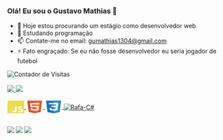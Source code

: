 ### Olá! Eu sou o Gustavo Mathias 👋

- 🔭 Hoje estou procurando um estágio como desenvolvedor web
- 🌱 Estudando programação
- 📫 Contate-me no email: gumathias1304@gmail.com
- ⚡ Fato engraçado: Se eu não fosse desenvolvedor eu seria jogador de futebol

<div>
<img src="https://komarev.com/ghpvc/?username=Gustavo-Mathias&color=green" alt="Contador de Visitas" /> 
</div>
<br/>
<div>
  <a href="https://github.com/Gustavo-Mathias">
  <img height="180em" src="https://github-readme-stats.vercel.app/api?username=Gustavo-Mathias&show_icons=true&theme=dark&include_all_commits=true&count_private=true"/>
  <img height="180em" src="https://github-readme-stats.vercel.app/api/top-langs/?username=Gustavo-Mathias&layout=compact&langs_count=7&theme=dark"/>
</div>
<div style="display: inline_block"><br>
  <img align="center" alt="Rafa-Js" height="30" width="40" src="https://raw.githubusercontent.com/devicons/devicon/master/icons/javascript/javascript-plain.svg">
  <img align="center" alt="Rafa-HTML" height="30" width="40" src="https://raw.githubusercontent.com/devicons/devicon/master/icons/html5/html5-original.svg">
  <img align="center" alt="Rafa-CSS" height="30" width="40" src="https://raw.githubusercontent.com/devicons/devicon/master/icons/css3/css3-original.svg">
  <img align="center" alt="Rafa-C#" height="30" width="40" src="https://cdn.jsdelivr.net/gh/devicons/devicon@latest/icons/csharp/csharp-original.svg" />
          
 </div>
  
  ##
  
<div> 
  <a href="mailto:gumathias1304@gmail.com"><img src="https://img.shields.io/badge/-Gmail-%23333?style=for-the-badge&logo=gmail&logoColor=white" target="_blank"></a>
  <a href="https://www.linkedin.com/in/gustavo-mathias-70354322a/"  target="_blank"><img src="https://img.shields.io/badge/-LinkedIn-%230077B5?style=for-the-badge&logo=linkedin&logoColor=white" target="_blank"></a> 
  <a href="https://instagram.com/gmathias_0?igshid=NTc4MTIwNjQ2YQ==" target="_blank"><img src="https://img.shields.io/badge/-Instagram-%23E4405F?style=for-the-badge&logo=instagram&logoColor=white" target="_blank"></a>
 
</div> 
 
          
          
          
